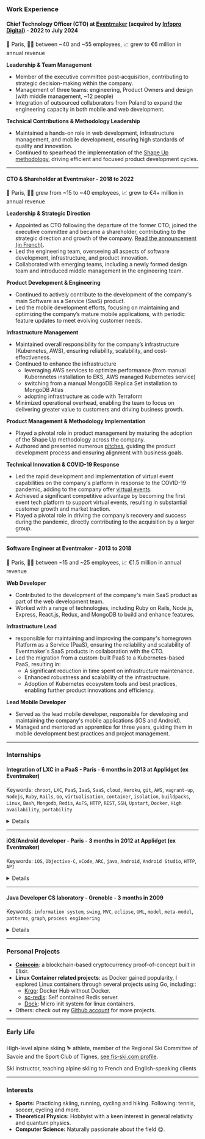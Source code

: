 ### Work Experience

#### Chief Technology Officer (CTO) at <a href="https://www.eventmaker.com/en" target="_blank" rel="noopener noreferrer">Eventmaker</a> (acquired by <a href="https://www.infopro-digital.com/" target="_blank" rel="noopener noreferrer">Infopro Digital</a>) - 2022 to July 2024
📍 Paris, 🧑‍💻 between ~40 and ~55 employees, 📈 grew to €6 million in annual revenue

**Leadership & Team Management**

- Member of the executive committee post-acquisition, contributing to strategic decision-making within the company.
- Management of three teams: engineering, Product Owners and design (with middle management, ~12 people)
- Integration of outsourced collaborators from Poland to expand the engineering capacity in both mobile and web development.

**Technical Contributions & Methodology Leadership**

- Maintained a hands-on role in web development, infrastructure management, and mobile development, ensuring high standards of quality and innovation.
- Continued to spearhead the implementation of the <a href="https://basecamp.com/shapeup" target="_blank" rel="noopener noreferrer">Shape Up methodology</a>, driving efficient and focused product development cycles.


---

#### CTO & Shareholder at Eventmaker - 2018 to 2022
📍 Paris, 🧑‍💻 grew from ~15 to ~40 employees, 📈 grew to €4+ million in annual revenue

**Leadership & Strategic Direction**

- Appointed as CTO following the departure of the former CTO; joined the executive committee and became a shareholder, contributing to the strategic direction and growth of the company. <a href="https://medium.eventmaker.io/robin-monjo-devient-le-nouveau-cto-deventmaker-io-82338eacbaf8" target="_blank" rel="noopener noreferrer">Read the announcement (in French)</a>.
- Led the engineering team, overseeing all aspects of software development, infrastructure, and product innovation.
- Collaborated with emerging teams, including a newly formed design team and introduced middle management in the engineering team.

**Product Development & Engineering**

- Continued to actively contribute to the development of the company's main Software as a Service (SaaS) product.
- Led the mobile development efforts, focusing on maintaining and optimizing the company’s mature mobile applications, with periodic feature updates to meet evolving customer needs.

**Infrastructure Management**

- Maintained overall responsibility for the company’s infrastructure (Kubernetes, AWS), ensuring reliability, scalability, and cost-effectiveness.
- Continued to enhance the infrastructure
  - leveraging AWS services to optimize performance (from manual Kubernnetes installation to EKS, AWS managed Kubernetes service)
  - switching from a manual MongoDB Replica Set installation to MongoDB Atlas
  - adopting infrastructure as code with Terraform
- Minimized operational overhead, enabling the team to focus on delivering greater value to customers and driving business growth.

**Product Management & Methodology Implementation**

- Played a pivotal role in product management by maturing the adoption of the Shape Up methodology across the company.
- Authored and presented numerous <a href="https://basecamp.com/shapeup/1.5-chapter-06" target="_blank" rel="noopener noreferrer">pitches</a>, guiding the product development process and ensuring alignment with business goals.


**Technical Innovation & COVID-19 Response**

- Led the rapid development and implementation of virtual event capabilities on the company's platform in response to the COVID-19 pandemic, adding to the company offer <a href="https://www.eventmaker.com/en/features/virtual-event/" target="_blank" rel="noopener noreferrer">virtual events</a>.
- Achieved a significant competitive advantage by becoming the first event tech platform to support virtual events, resulting in substantial customer growth and market traction.
- Played a pivotal role in driving the company’s recovery and success during the pandemic, directly contributing to the acquisition by a larger group.


---

#### Software Engineer at Eventmaker - 2013 to 2018
📍 Paris, 🧑‍💻 between ~15 and ~25 employees, 📈 €1.5 million in annual revenue

**Web Developer**

- Contributed to the development of the company's main SaaS product as part of the web development team.
- Worked with a range of technologies, including Ruby on Rails, Node.js, Express, React.js, Redux, and MongoDB to build and enhance features.

**Infrastructure Lead**

- responsible for maintaining and improving the company's homegrown Platform as a Service (PaaS), ensuring the reliability and scalability of Eventmaker's SaaS products in collaboration with the CTO.
- Led the migration from a custom-built PaaS to a Kubernetes-based PaaS, resulting in:
  - A significant reduction in time spent on infrastructure maintenance.
  - Enhanced robustness and scalability of the infrastructure.
  - Adoption of Kubernetes ecosystem tools and best practices, enabling further product innovations and efficiency.

**Lead Mobile Developer**

- Served as the lead mobile developer, responsible for developing and maintaining the company's mobile applications (iOS and Android).
- Managed and mentored an apprentice for three years, guiding them in mobile development best practices and project management.


---

### Internships

#### Integration of LXC in a PaaS - Paris - 6 months in 2013 at Applidget (ex Eventmaker)
Keywords: `chroot`, `LXC`, `PaaS`, `IaaS`, `SaaS`, `cloud`, `Heroku`, `git`, `AWS`, `vagrant-up`, `Nodejs`, `Ruby`, `Rails`, `Go`, `virtualisation`, `container`, `isolation`, `buildpacks`, `Linux`, `Bash`, `Mongodb`, `Redis`, `AuFS`, `HTTP`, `REST`, `SSH`, `Upstart`, `Docker`, `High availability`, `portability`

<details>
<summary>Details</summary>
The isolation of running applications used in production within a Platform as a Service (PaaS), is essential for two reasons: security and footprint control of processes over a system. Operating system level isolation allows a complete control of resources whether they are software or hardware. However, cloud-computing context doesn’t encourage the use of virtualisation, due to its cost in term of performance and budget. Linux containers (LXC) provide a lightweight and fast alternative to classic virtualisation.

<a href="/content/internship_report2.pdf" target="_blank">Download full report (pdf, in French)</a>
</details>

---

#### iOS/Android developer - Paris - 3 months in 2012 at Applidget (ex Eventmaker)
Keywords: `iOS`, `Objective-C`, `xCode`, `ARC`, `java`, `Android`, `Android Studio`, `HTTP`, `API`

<details>
<summary>Details</summary>

- Developed and maintained mobile applications for iOS (Objective-C) and Android (Java), contributing to both existing projects and new applications (including the <a href="https://apps.apple.com/fr/app/eventmaker-check-in/id670271696" target="_blank">Check-in App</a> of Eventmaker).
- Gained expertise in modern development tools and practices, including version control with Git and collaborative workflows using GitHub.
- Applied best practices in software development, ensuring high code quality, scalability, and maintainability of mobile applications.
</details>

---

#### Java Developer CS laboratory - Grenoble - 3 months in 2009
Keywords: `information system`, `swing`, `MVC`, `eclipse`, `UML`, `model`, `meta-model`, `patterns`, `graph`, `process engineering`

<details>
<summary>Details</summary>
To validate my Technical Degree in Computer Science, I had to carry out a training period of a minimum length of ten weeks. For my first experience, I decided to do that training period at the Laboratory of Informatics of Grenoble (LIG), more precisely in the Sigma team. This team focuses its research on Information Systems (IS). My training period aimed to develop a tool allowing computerizing a method used to build process meta­models for IS engineering.
This method, proposed by my supervisor, a PhD student, is based on a process domain meta­model, a conceptual graph and patterns. Those elements have been created to give method engineers the opportunity to easily build multi viewpoints process meta­models.
At the beginning of my training period, I studied the method and the specifications during a long time.
Then, I analysed different tools and technologies that could be useful for the implementation. After the requirements analysis period, I started to program with the Java language and the integrated development environment Eclipse.
The goal of my training period was to finish the first part of the tool, so I produced a significant documentation for the next developers including the technical and functional description of the tool.

<a href="/content/internship_report1.pdf" target="_blank">Download full report (pdf, in French)</a>
</details>

---

### Personal Projects

- **<a href="https://github.com/robinmonjo/coincoin" target="_blank" rel="noopener noreferrer">Coincoin**</a>: a blockchain-based cryptocurrency proof-of-concept built in Elixir.
- **Linux Container related projects**: as Docker gained popularity, I explored Linux containers through several projects using Go, including::
  - <a href="https://github.com/robinmonjo/krgo" target="_blank" rel="noopener noreferrer">Krgo</a>: Docker Hub without Docker.
  - <a href="https://github.com/robinmonjo/sc-redis" target="_blank" rel="noopener noreferrer">sc-redis</a>: Self contained Redis server.
  - <a href="https://github.com/robinmonjo/dock" target="_blank" rel="noopener noreferrer">Dock</a>: Micro init system for linux containers.
- Others: check out my <a href="https://github.com/robinmonjo/" target="_blank" rel="noopener noreferrer">Github account</a> for more projects.

---

### Early Life

High-level alpine skiing ⛷️ athlete, member of the Regional Ski Committee of Savoie and the Sport Club of Tignes, <a href="https://www.fis-ski.com/DB/general/athlete-biography.html?sectorcode=AL&competitorid=97904&type=statistics" target="_blank" rel="noopener noreferrer">see fis-ski.com profile</a>.

Ski instructor, teaching alpine skiing to French and English-speaking clients

---

### Interests

- **Sports:** Practicing skiing, running, cycling and hiking. Following: tennis, soccer, cycling and more.
- **Theoretical Physics:** Hobbyist with a keen interest in general relativity and quantum physics.
- **Computer Science:** Naturally passionate about the field 😋.
